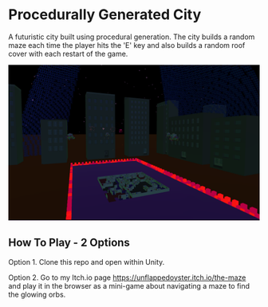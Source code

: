 # Procedurally Generated City

A futuristic city built using procedural generation. The city builds a random maze each time the player hits the 'E' key and also builds a random roof cover with each restart of the game.

![](Assets/ReadmeImages/CCC-all-buildings.png)

## How To Play - 2 Options
Option 1. Clone this repo and open within Unity.

Option 2. Go to my Itch.io page https://unflappedoyster.itch.io/the-maze and play it in the browser as a mini-game about navigating a maze to find the glowing orbs.
